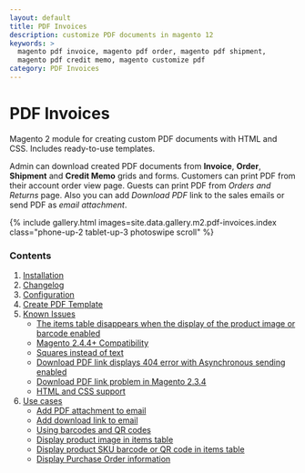 ```yaml
---
layout: default
title: PDF Invoices
description: customize PDF documents in magento 12
keywords: >
  magento pdf invoice, magento pdf order, magento pdf shipment,
  magento pdf credit memo, magento customize pdf
category: PDF Invoices
---
```


# PDF Invoices

Magento 2 module for creating custom PDF documents with HTML and CSS. Includes
ready-to-use templates.

Admin can download created PDF documents from **Invoice**, **Order**, **Shipment**
and **Credit Memo** grids and forms. Customers can print PDF from their account
order view page. Guests can print PDF from *Orders and Returns* page.
Also you can add *Download PDF* link to the sales emails or send PDF as *email attachment*.

{% include gallery.html images=site.data.gallery.m2.pdf-invoices.index class="phone-up-2 tablet-up-3 photoswipe scroll" %}

### Contents

1. [Installation](installation/)
2. [Changelog](changelog/)
3. [Configuration](configuration/)
4. [Create PDF Template](create-pdf-template/)
5. [Known Issues](known-issues/)
   - [The items table disappears when the display of the product image or barcode enabled](known-issues/#the-items-table-disappears-when-the-display-of-the-product-image-or-barcode-enabled)
   - [Magento 2.4.4+ Compatibility](known-issues/#magento-244-compatibility)
   - [Squares instead of text](known-issues/#squares-instead-of-text)
   - [Download PDF link displays 404 error with Asynchronous sending enabled](known-issues/#download-pdf-link-displays-404-error-with-asynchronous-sending-enabled)
   - [Download PDF link problem in Magento 2.3.4](known-issues/#download-pdf-link-problem-in-magento-234)
   - [HTML and CSS support](known-issues/#html-and-css-support)
6. [Use cases](use-cases/)
   - [Add PDF attachment to email](use-cases/#add-pdf-attachment-to-email)
   - [Add download link to email](use-cases/#add-download-link-to-email)
   - [Using barcodes and QR codes](use-cases/#using-barcodes-and-qr-codes)
   - [Display product image in items table](use-cases/#display-product-image-in-items-table)
   - [Display product SKU barcode or QR code in items table](use-cases/#display-product-sku-barcode-or-qr-code-in-items-table)
   - [Display Purchase Order information](use-cases/#display-purchase-order-information)
